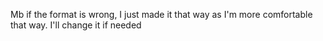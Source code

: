 Mb if the format is wrong, I just made it that way as I'm more comfortable that way. I'll change it if needed

